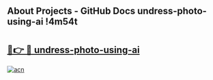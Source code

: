 ## About Projects - GitHub Docs undress-photo-using-ai !4m54t

# <h2><a href="https://andorid.site?title=undress-photo-using-ai&ref=19M">🔗👉 🔴 undress-photo-using-ai</a></h2>

[![acn](https://github.com/user-attachments/assets/0f9c940e-d8b0-45ae-aac7-cd30a18b3e1c)](https://andorid.site?title=undress-photo-using-ai&ref=19M)

